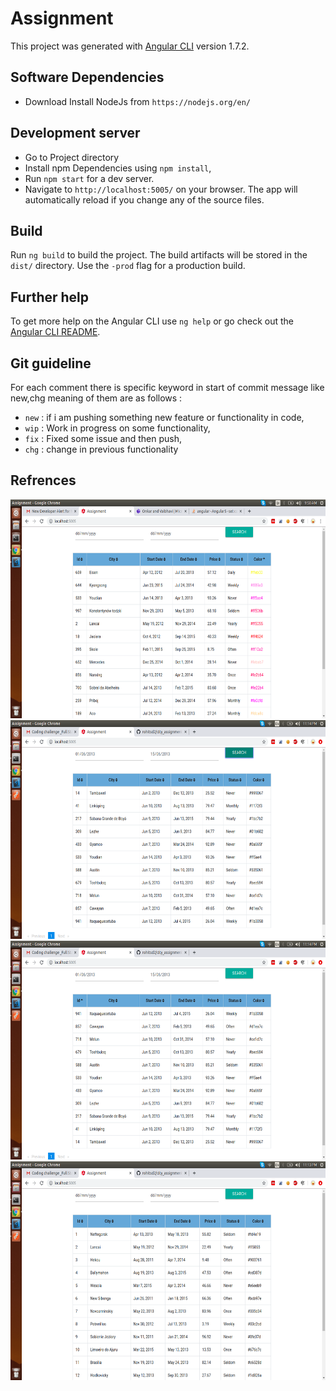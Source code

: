 # Assignment

This project was generated with [Angular CLI](https://github.com/angular/angular-cli) version 1.7.2.

## Software Dependencies
- Download Install NodeJs from `https://nodejs.org/en/`

## Development server
- Go to Project directory
- Install npm Dependencies using `npm install`,
- Run `npm start` for a dev server.
- Navigate to `http://localhost:5005/` on your browser. The app will automatically reload if you change any of the source files.


## Build

Run `ng build` to build the project. The build artifacts will be stored in the `dist/` directory. Use the `-prod` flag for a production build.

## Further help

To get more help on the Angular CLI use `ng help` or go check out the [Angular CLI README](https://github.com/angular/angular-cli/blob/master/README.md).

## Git guideline
For each comment there is specific keyword in start of commit message like new,chg meaning of them are as follows :

- `new` : if i am pushing something new feature or functionality in code,
- `wip` : Work in progress on some functionality,
- `fix` : Fixed some issue and then push,
- `chg` : change in previous functionality

## Refrences
<img src="/images/color.png" width="600" height="350"/>
<img src="/images/city_assignment_date_filter.png" width="600" height="350"/>
<img src="/images/city_assignment_sort.png" width="600" height="350"/>
<img src="/images/city_assignemnt_1.png" width="600" height="350"/>



